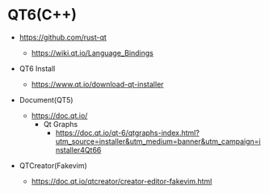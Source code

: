 # QT6(C++)
- https://github.com/rust-qt
  - https://wiki.qt.io/Language_Bindings

- QT6 Install
  - https://www.qt.io/download-qt-installer

- Document(QT5)
  - https://doc.qt.io/
    - Qt Graphs
      - https://doc.qt.io/qt-6/qtgraphs-index.html?utm_source=installer&utm_medium=banner&utm_campaign=installer4Qt66

- QTCreator(Fakevim)
  - https://doc.qt.io/qtcreator/creator-editor-fakevim.html
